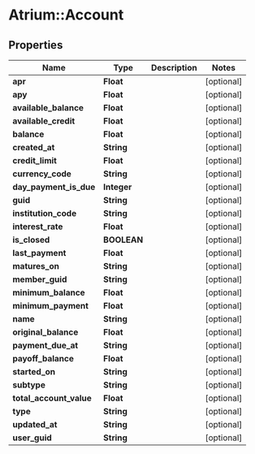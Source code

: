 # Atrium::Account

## Properties
Name | Type | Description | Notes
------------ | ------------- | ------------- | -------------
**apr** | **Float** |  | [optional] 
**apy** | **Float** |  | [optional] 
**available_balance** | **Float** |  | [optional] 
**available_credit** | **Float** |  | [optional] 
**balance** | **Float** |  | [optional] 
**created_at** | **String** |  | [optional] 
**credit_limit** | **Float** |  | [optional] 
**currency_code** | **String** |  | [optional] 
**day_payment_is_due** | **Integer** |  | [optional] 
**guid** | **String** |  | [optional] 
**institution_code** | **String** |  | [optional] 
**interest_rate** | **Float** |  | [optional] 
**is_closed** | **BOOLEAN** |  | [optional] 
**last_payment** | **Float** |  | [optional] 
**matures_on** | **String** |  | [optional] 
**member_guid** | **String** |  | [optional] 
**minimum_balance** | **Float** |  | [optional] 
**minimum_payment** | **Float** |  | [optional] 
**name** | **String** |  | [optional] 
**original_balance** | **Float** |  | [optional] 
**payment_due_at** | **String** |  | [optional] 
**payoff_balance** | **Float** |  | [optional] 
**started_on** | **String** |  | [optional] 
**subtype** | **String** |  | [optional] 
**total_account_value** | **Float** |  | [optional] 
**type** | **String** |  | [optional] 
**updated_at** | **String** |  | [optional] 
**user_guid** | **String** |  | [optional] 


